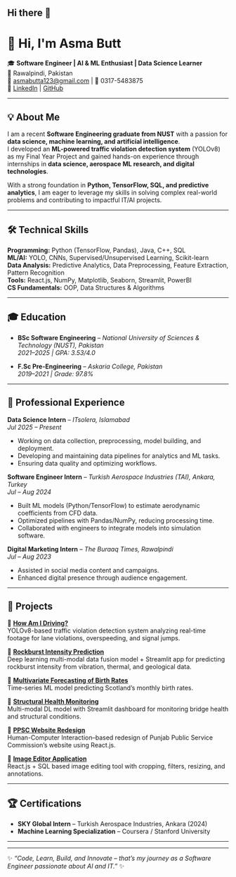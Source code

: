 ## Hi there 👋
# 👋 Hi, I'm Asma Butt  

🎓 **Software Engineer | AI & ML Enthusiast | Data Science Learner**  
📍 Rawalpindi, Pakistan  
📧 asmabutta123@gmail.com | 📱 0317-5483875  
🔗 [LinkedIn](https://www.linkedin.com/in/asma-butt-81a9a922a/) | [GitHub](https://github.com/AsmaBut)  

---

## 💡 About Me  
I am a recent **Software Engineering graduate from NUST** with a passion for **data science, machine learning, and artificial intelligence**.  
I developed an **ML-powered traffic violation detection system** (YOLOv8) as my Final Year Project and gained hands-on experience through internships in **data science, aerospace ML research, and digital technologies**.  

With a strong foundation in **Python, TensorFlow, SQL, and predictive analytics**, I am eager to leverage my skills in solving complex real-world problems and contributing to impactful IT/AI projects.  

---

## 🛠️ Technical Skills  

**Programming:** Python (TensorFlow, Pandas), Java, C++, SQL  
**ML/AI:** YOLO, CNNs, Supervised/Unsupervised Learning, Scikit-learn  
**Data Analysis:** Predictive Analytics, Data Preprocessing, Feature Extraction, Pattern Recognition  
**Tools:** React.js, NumPy, Matplotlib, Seaborn, Streamlit, PowerBI  
**CS Fundamentals:** OOP, Data Structures & Algorithms  

---

## 🎓 Education  

- **BSc Software Engineering** – *National University of Sciences & Technology (NUST), Pakistan*  
  *2021–2025 | GPA: 3.53/4.0*  

- **F.Sc Pre-Engineering** – *Askaria College, Pakistan*  
  *2019–2021 | Grade: 97.8%*  

---

## 💼 Professional Experience  

**Data Science Intern** – *ITsolera, Islamabad*  
*Jul 2025 – Present*  
- Working on data collection, preprocessing, model building, and deployment.  
- Developing and maintaining data pipelines for analytics and ML tasks.  
- Ensuring data quality and optimizing workflows.  

**Software Engineer Intern** – *Turkish Aerospace Industries (TAI), Ankara, Turkey*  
*Jul – Aug 2024*  
- Built ML models (Python/TensorFlow) to estimate aerodynamic coefficients from CFD data.  
- Optimized pipelines with Pandas/NumPy, reducing processing time.  
- Collaborated with engineers to integrate models into simulation software.  

**Digital Marketing Intern** – *The Buraaq Times, Rawalpindi*  
*Jul – Aug 2023*  
- Assisted in social media content and campaigns.  
- Enhanced digital presence through audience engagement.  

---

## 🚀 Projects  

🔹 **[How Am I Driving?](#)**  
YOLOv8-based traffic violation detection system analyzing real-time footage for lane violations, overspeeding, and signal jumps.  

🔹 **[Rockburst Intensity Prediction](#)**  
Deep learning multi-modal data fusion model + Streamlit app for predicting rockburst intensity from vibration, thermal, and geological data.  

🔹 **[Multivariate Forecasting of Birth Rates](#)**  
Time-series ML model predicting Scotland’s monthly birth rates.  

🔹 **[Structural Health Monitoring](#)**  
Multi-modal DL model with Streamlit dashboard for monitoring bridge health and structural conditions.  

🔹 **[PPSC Website Redesign](#)**  
Human-Computer Interaction–based redesign of Punjab Public Service Commission’s website using React.js.  

🔹 **[Image Editor Application](#)**  
React.js + SQL based image editing tool with cropping, filters, resizing, and annotations.  

---

## 🏆 Certifications  

- **SKY Global Intern** – Turkish Aerospace Industries, Ankara (2024)  
- **Machine Learning Specialization** – Coursera / Stanford University  

---


---

✨ *“Code, Learn, Build, and Innovate – that’s my journey as a Software Engineer passionate about AI and IT.”* ✨

<!--
**AsmaBut/AsmaBut** is a ✨ _special_ ✨ repository because its `README.md` (this file) appears on your GitHub profile.

Here are some ideas to get you started:

- 🔭 I’m currently working on ...
- 🌱 I’m currently learning ...
- 👯 I’m looking to collaborate on ...
- 🤔 I’m looking for help with ...
- 💬 Ask me about ...
- 📫 How to reach me: ...
- 😄 Pronouns: ...
- ⚡ Fun fact: ...
-->
